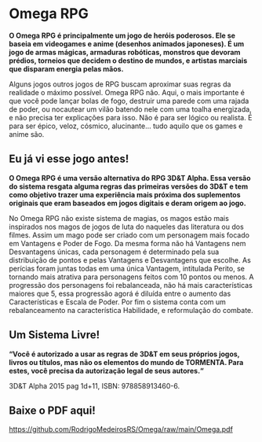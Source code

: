 # Omega RPG

**O Omega RPG é principalmente um jogo de heróis poderosos. Ele se baseia em videogames e anime (desenhos animados japoneses). É um jogo de armas mágicas, armaduras robóticas, monstros que devoram prédios, torneios que decidem o destino de mundos, e artistas marciais que disparam energia pelas mãos.**

Alguns jogos outros jogos de RPG buscam aproximar suas regras da realidade o máximo possível. Omega RPG não. Aqui, o mais importante é que você pode lançar bolas de fogo, destruir uma parede com uma rajada de poder, ou nocautear um vilão batendo nele com uma toalha energizada, e não precisa ter explicações para isso. Não é para ser lógico ou realista. É para ser épico, veloz, cósmico, alucinante... tudo aquilo que os games e anime são.

## Eu já vi esse jogo antes!
**O Omega RPG é uma versão alternativa do RPG 3D&T Alpha. Essa versão do sistema resgata alguma regras das primeiras versões do 3D&T e tem como objetivo trazer uma experiência mais próxima dos suplementos originais que eram baseados em jogos digitais e deram origem ao jogo.**

No Omega RPG não existe sistema de magias, os magos estão mais inspirados nos magos de jogos de luta do naqueles das literatura ou dos filmes. Assim um mago pode ser criado com um personagem mais focado em Vantagens e Poder de Fogo. Da mesma forma não há Vantagens nem Desvantagens únicas, cada personagem é determinado pela sua distribuição de pontos e pelas Vantagens e Desvantagens que escolhe. As perícias foram juntas todas em uma única Vantagem, intitulada Perito, se tornando mais atrativa para personagens feitos com 10 pontos ou menos. A progressão dos personagens foi rebalanceada, não há mais características maiores que 5, essa progressão agorá é diluída entre o aumento das Características e Escala de Poder. Por fim o sistema conta com um rebalanceamento na característica Habilidade, e reformulação do combate.

## Um Sistema Livre!
**“Você é autorizado a usar as regras de 3D&T em seus próprios jogos, livros ou títulos, mas não os elementos do mundo de TORMENTA. Para estes, você precisa da autorização legal de seus autores.“**

3D&T Alpha 2015 pag 1d+11, ISBN: 978858913460-6.

## Baixe o PDF aqui!
https://github.com/RodrigoMedeirosRS/Omega/raw/main/Omega.pdf
